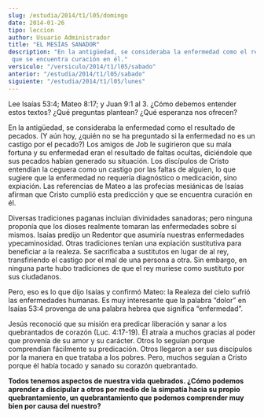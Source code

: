 ```yaml
---
slug: /estudia/2014/t1/l05/domingo
date: 2014-01-26
tipo: leccion
author: Usuario Administrador
title: "EL MESÍAS SANADOR"
description: "En la antigüedad, se consideraba la enfermedad como el resultado de pecados. (Y aún hoy, ¿quién no se ha preguntado si la enfermedad no es un castigo por el pecado?) Los amigos de Job le sugirieron que su mala fortuna y su enfermedad eran el resultado de faltas ocultas, diciéndole que sus pecados habían generado su situación. Los discípulos de Cristo entendían la ceguera como un castigo por las faltas de alguien, lo que sugiere que la enfermedad no requería diagnóstico o medicación, sino expiación. Las referencias de Mateo a las profecías mesiánicas de Isaías afirman que Cristo cumplió esta predicción y  que se encuentra curación en él."
versiculo: "/versiculo/2014/t1/l05/sabado"
anterior: "/estudia/2014/t1/l05/sabado"
siguiente: "/estudia/2014/t1/l05/lunes"
---
```


Lee Isaías 53:4; Mateo 8:17; y Juan 9:1 al 3. ¿Cómo debemos entender estos textos? ¿Qué preguntas plantean? ¿Qué esperanza nos ofrecen?

En la antigüedad, se consideraba la enfermedad como el resultado de pecados. (Y aún hoy, ¿quién no se ha preguntado si la enfermedad no es un castigo por el pecado?) Los amigos de Job le sugirieron que su mala fortuna y su enfermedad eran el resultado de faltas ocultas, diciéndole que sus pecados habían generado su situación. Los discípulos de Cristo entendían la ceguera como un castigo por las faltas de alguien, lo que sugiere que la enfermedad no requería diagnóstico o medicación, sino expiación. Las referencias de Mateo a las profecías mesiánicas de Isaías afirman que Cristo cumplió esta predicción y que se encuentra curación en él.

Diversas tradiciones paganas incluían divinidades sanadoras; pero ninguna proponía que los dioses realmente tomaran las enfermedades sobre sí mismos. Isaías predijo un Redentor que asumiría nuestras enfermedades ypecaminosidad. Otras tradiciones tenían una expiación sustitutiva para beneficiar a la realeza. Se sacrificaba a sustitutos en lugar de al rey, transfiriendo el castigo por el mal de una persona a otra. Sin embargo, en ninguna parte hubo tradiciones de que el rey muriese como sustituto por sus ciudadanos.

Pero, eso es lo que dijo Isaías y confirmó Mateo: la Realeza del cielo sufrió las enfermedades humanas. Es muy interesante que la palabra “dolor” en Isaías 53:4 provenga de una palabra hebrea que significa “enfermedad”.

Jesús reconoció que su misión era predicar liberación y sanar a los quebrantados de corazón (Luc. 4:17-19). Él atraía a muchos gracias al poder que provenía de su amor y su carácter. Otros lo seguían porque comprendían fácilmente su predicación. Otros llegaron a ser sus discípulos por la manera en que trataba a los pobres. Pero, muchos seguían a Cristo porque él había tocado y sanado su corazón quebrantado.

**Todos tenemos aspectos de nuestra vida quebrados. ¿Cómo podemos aprender a discipular a otros por medio de la simpatía hacia su propio quebrantamiento, un quebrantamiento que podemos comprender muy bien por causa del nuestro?**
